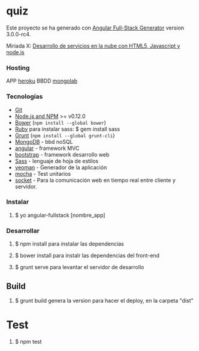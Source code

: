 # quiz

Este proyecto se ha generado con [Angular Full-Stack Generator](https://github.com/DaftMonk/generator-angular-fullstack) version 3.0.0-rc4.

Miriada X: [Desarrollo de servicios en la nube con HTML5, Javascript y node.js](https://www.miriadax.net/web/javascript-node-js)

### Hosting
APP [heroku](https://heroku.com)
BBDD [mongolab](https://mongolab.com)

### Tecnologías

- [Git](https://git-scm.com/)
- [Node.js and NPM](nodejs.org) >= v0.12.0
- [Bower](bower.io) (`npm install --global bower`)
- [Ruby](https://www.ruby-lang.org) para instalar sass: $ gem install sass
- [Grunt](http://gruntjs.com/) (`npm install --global grunt-cli`)
- [MongoDB](https://www.mongodb.org/) - bbd noSQL
- [angular](https://angularjs.org/) - framework MVC
- [bootstrap](http://getbootstrap.com/) - framework desarrollo web
- [Sass](http://sass-lang.com/) - lenguaje de hoja de estilos 
- [yeoman](http://yeoman.io) - Generador de la aplicación
- [mocha](https://mochajs.org) - Test unitarios
- [socket](http://socket.io) - Para la comunicación web en tiempo real entre cliente y servidor.

### Instalar

1. $ yo angular-fullstack [nombre_app]


### Desarrollar

1. $ npm install para instalar las dependencias

2. $ bower install para instalr las dependencias del front-end

3. $ grunt serve para levantar el servidor de desarrollo

## Build 

1. $ grunt build genera la version para hacer el deploy, en la carpeta "dist"

# Test

1. $ npm test 
